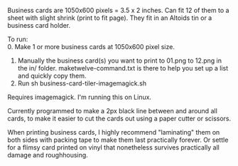Business cards are 1050x600 pixels = 3.5 x 2 inches. Can fit 12 of them to a sheet with slight shrink (print to fit page). They fit in an Altoids tin or a business card holder.

To run:  
0. Make 1 or more business cards at 1050x600 pixel size.
1. Manually the business card(s) you want to print to 01.png to 12.png in the in/ folder. maketwelve-command.txt is there to help you set up a list and quickly copy them.
2. Run sh business-card-tiler-imagemagick.sh

Requires imagemagick. I'm running this on Linux.

Currently programmed to make a 2px black line between and around all cards, to make it easier to cut the cards out using a paper cutter or scissors.

When printing business cards, I highly recommend "laminating" them on both sides with packing tape to make them last practically forever. Or settle for a flimsy card printed on vinyl that nonetheless survives practically all damage and roughhousing.

